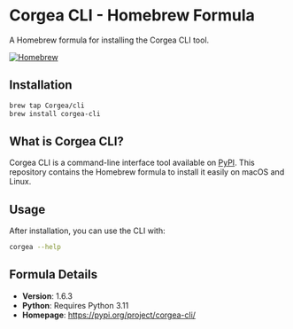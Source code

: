 # Corgea CLI - Homebrew Formula

A Homebrew formula for installing the Corgea CLI tool.

[![Homebrew](https://img.shields.io/badge/Homebrew-Formula-blue.svg)](https://brew.sh/)

## Installation

```bash
brew tap Corgea/cli
brew install corgea-cli
```

## What is Corgea CLI?

Corgea CLI is a command-line interface tool available on [PyPI](https://pypi.org/project/corgea-cli/). This repository contains the Homebrew formula to install it easily on macOS and Linux.

## Usage

After installation, you can use the CLI with:

```bash
corgea --help
```

## Formula Details

- **Version**: 1.6.3
- **Python**: Requires Python 3.11
- **Homepage**: https://pypi.org/project/corgea-cli/ 

